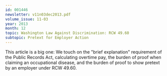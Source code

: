 ```yaml
---
id: 001446
newsletter: v11n03dec2013.pdf
volume_issue: 11-03
year: 2013
month: 12
topic: Washington Law Against Discrimination: RCW 49.60
subtopic: Pretext for Employer Action
---
```


This article is a big one: We touch on the "brief explanation" requirement of the Public Records Act, calculating overtime pay, the burden of proof when claiming an occupational disease, and the burden of proof to show pretext by an employer under RCW 49.60.
